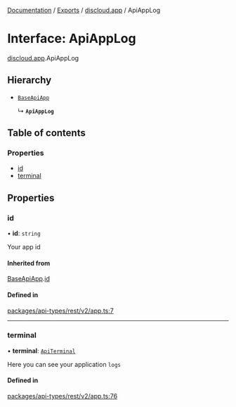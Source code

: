 [Documentation](../README.md) / [Exports](../modules.md) / [discloud.app](../modules/discloud_app.md) / ApiAppLog

# Interface: ApiAppLog

[discloud.app](../modules/discloud_app.md).ApiAppLog

## Hierarchy

- [`BaseApiApp`](discloud_app.BaseApiApp.md)

  ↳ **`ApiAppLog`**

## Table of contents

### Properties

- [id](discloud_app.ApiAppLog.md#id)
- [terminal](discloud_app.ApiAppLog.md#terminal)

## Properties

### id

• **id**: `string`

Your app id

#### Inherited from

[BaseApiApp](discloud_app.BaseApiApp.md).[id](discloud_app.BaseApiApp.md#id)

#### Defined in

[packages/api-types/rest/v2/app.ts:7](https://github.com/discloud/discloud.app/blob/bf097cb/packages/api-types/rest/v2/app.ts#L7)

___

### terminal

• **terminal**: [`ApiTerminal`](discloud_app.ApiTerminal.md)

Here you can see your application `logs`

#### Defined in

[packages/api-types/rest/v2/app.ts:76](https://github.com/discloud/discloud.app/blob/bf097cb/packages/api-types/rest/v2/app.ts#L76)
